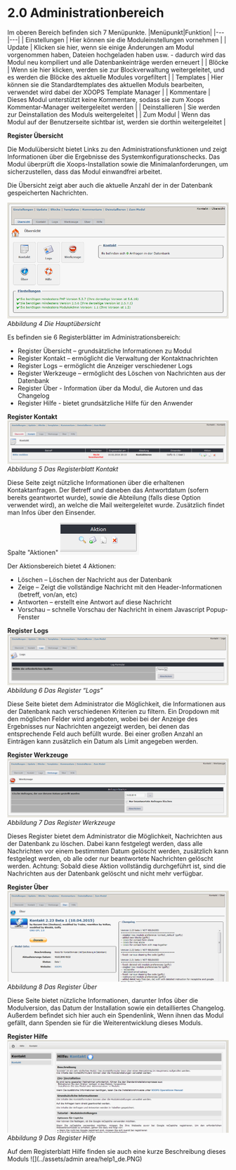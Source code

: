# 2.0 Administrationbereich

Im oberen Bereich befinden sich 7 Menüpunkte.
|Menüpunkt|Funktion|
|---|---|
| Einstellungen | Hier können sie die Moduleinstellungen vornehmen |
| Update | Klicken sie hier, wenn sie einige Änderungen am Modul vorgenommen haben, Dateien hochgeladen haben usw. - dadurch wird das Modul neu kompiliert und alle Datenbankeinträge werden erneuert |
| Blöcke | Wenn sie hier klicken, werden sie zur Blockverwaltung weitergeleitet, und es werden die Blöcke des aktuelle Modules vorgefiltert |
| Templates | Hier können sie die Standardtemplates des aktuellen Moduls bearbeiten, verwendet wird dabei der XOOPS Template Manager |
| Kommentare | Dieses Modul unterstützt keine Kommentare, sodass sie zum Xoops Kommentar-Manager weitergeleitet werden |
| Deinstallieren | Sie werden zur Deinstallation des Moduls weitergeleitet |
| Zum Modul | Wenn das Modul auf der Benutzerseite sichtbar ist, werden sie dorthin weitergeleitet |


**Register Übersicht**

Die Modulübersicht bietet Links zu den Administrationsfunktionen und zeigt Informationen über die Ergebnisse des Systemkonfigurationschecks. Das Modul überprüft die Xoops-Installation sowie die Minimalanforderungen, um sicherzustellen, dass das Modul einwandfrei arbeitet.

Die Übersicht zeigt aber auch die aktuelle Anzahl der in der Datenbank gespeicherten Nachrichten.

![0_dashboard_de.PNG](../assets/0_dashboard_de.PNG) 
*Abbildung 4 Die Hauptübersicht*

Es befinden sie 6 Registerblätter im Administrationsbereich: 
-	Register Übersicht – grundsätzliche Informationen zu Modul
-	Register Kontakt – ermöglicht die Verwaltung der Kontaktnachrichten
-	Register Logs – ermöglicht die Anzeiger verschiedener Logs
-	Register Werkzeuge – ermöglicht des Löschen von Nachrichten aus der Datenbank
-	Register Über - Information über da Modul, die Autoren und das Changelog
-	Register Hilfe - bietet grundsätzliche Hilfe für den Anwender


**Register Kontakt**
![2_message1_de.PNG](../assets/2_message1_de.PNG)  
*Abbildung 5 Das Registerblatt Kontakt*

Diese Seite zeigt nützliche Informationen über die erhaltenen Kontaktanfragen. Der Betreff und daneben das Antwortdatum (sofern bereits geantwortet wurde), sowie die Abteilung (falls diese Option verwendet wird), an welche die Mail weitergeleitet wurde. Zusätzlich findet man Infos über den Einsender.

Spalte "Aktionen"
![2_message2_de.PNG](../assets/2_message2_de.PNG)  

Der Aktionsbereich bietet 4 Aktionen:
- Löschen – Löschen der Nachricht aus der Datenbank
- Zeige – Zeigt die vollständige Nachricht mit den Header-Informationen (betreff, von/an, etc)
- Antworten – erstellt eine Antwort auf diese Nachricht
- Vorschau – schnelle Vorschau der Nachricht in einem Javascript Popup-Fenster


**Register Logs**
![2_logs1_de.PNG](../assets/2_logs1_de.PNG)  
*Abbildung 6 Das Register “Logs”*

Diese Seite bietet dem Administrator die Möglichkeit, die Informationen aus der Datenbank nach verschiedenen Kriterien zu filtern. Ein Dropdown mit den möglichen Felder wird angeboten, wobei bei der Anzeige des Ergebnisses nur Nachrichten angezeigt werden, bei denen das entsprechende Feld auch befüllt wurde. Bei einer großen Anzahl an Einträgen kann zusätzlich ein Datum als Limit angegeben werden.


**Register Werkzeuge**
![2_prune1_de.PNG](../assets/2_prune1_de.PNG)  
*Abbildung 7 Das Register Werkzeuge*

Dieses Register bietet dem Administrator die Möglichkeit, Nachrichten aus der Datenbank zu löschen. Dabei kann festgelegt werden, dass alle Nachrichten vor einem bestimmten Datum gelöscht werden, zusätzlich kann festgelegt werden, ob alle oder nur beantwortete Nachrichten gelöscht werden.
Achtung: Sobald diese Aktion vollständig durchgeführt ist, sind die Nachrichten aus der Datenbank gelöscht und nicht mehr verfügbar.


**Register Über**
![2_about1_de.PNG](../assets/2_about1_de.PNG)  
*Abbildung 8 Das Register Über*

Diese Seite bietet nützliche Informationen, darunter Infos über die Modulversion, das Datum der Installation sowie ein detailliertes Changelog.
Außerdem befindet sich hier auch ein Spendenlink, Wenn ihnen das Modul gefällt, dann Spenden sie für die Weiterentwicklung dieses Moduls.


**Register Hilfe**
![2_help1_de.PNG](../assets/2_help1_de.PNG)  
*Abbildung 9 Das Register Hilfe*

Auf dem Registerblatt Hilfe finden sie auch eine kurze Beschreibung dieses Moduls
![](../assets/admin area/help1_de.PNG)

 

